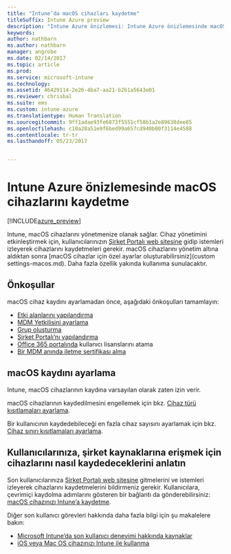 ```yaml
---
title: "Intune’da macOS cihazları kaydetme"
titleSuffix: Intune Azure preview
description: "Intune Azure önizlemesi: Intune Azure önizlemesinde macOS cihazlarını kaydetmeyi öğrenin."
keywords: 
author: nathbarn
ms.author: nathbarn
manager: angrobe
ms.date: 02/14/2017
ms.topic: article
ms.prod: 
ms.service: microsoft-intune
ms.technology: 
ms.assetid: 46429114-2e26-4ba7-aa21-b2b1a5643e01
ms.reviewer: chrisbal
ms.suite: ems
ms.custom: intune-azure
ms.translationtype: Human Translation
ms.sourcegitcommit: 9ff1adae93fe6873f5551cf58b1a2e89638dee85
ms.openlocfilehash: c10a28a51e9f6bed99a657cd940b00f3114e4588
ms.contentlocale: tr-tr
ms.lasthandoff: 05/23/2017


---
```


# <a name="enroll-macos-devices-in-intune-azure-preview"></a>Intune Azure önizlemesinde macOS cihazlarını kaydetme

[!INCLUDE[azure_preview](./includes/azure_preview.md)]

Intune, macOS cihazlarını yönetmenize olanak sağlar. Cihaz yönetimini etkinleştirmek için, kullanıcılarınızın [Şirket Portalı web sitesine](http://portal.manage.microsoft.com) gidip istemleri izleyerek cihazlarını kaydetmeleri gerekir. macOS cihazlarını yönetim altına aldıktan sonra [macOS cihazlar için özel ayarlar oluşturabilirsiniz](custom settings-macos.md). Daha fazla özellik yakında kullanıma sunulacaktır.

## <a name="prerequisites"></a>Önkoşullar

macOS cihaz kaydını ayarlamadan önce, aşağıdaki önkoşulları tamamlayın:

- [Etki alanlarını yapılandırma](https://docs.microsoft.com/intune-classic/get-started/start-with-a-paid-subscription-to-microsoft-intune-step-2)
- [MDM Yetkilisini ayarlama](mdm-authority-set.md)
- [Grup oluşturma](https://docs.microsoft.com/intune-classic/get-started/start-with-a-paid-subscription-to-microsoft-intune-step-5)
- [Şirket Portalı’nı yapılandırma](company-portal-app.md)
- [Office 365 portalında](http://go.microsoft.com/fwlink/p/?LinkId=698854) kullanıcı lisanslarını atama
- [Bir MDM anında iletme sertifikası alma](apple-mdm-push-certificate-get.md)

## <a name="set-up-macos-enrollment"></a>macOS kaydını ayarlama

Intune, macOS cihazlarının kaydına varsayılan olarak zaten izin verir.

macOS cihazlarının kaydedilmesini engellemek için bkz. [Cihaz türü kısıtlamaları ayarlama](enrollment-restrictions-set.md#set-device-type-restrictions).

Bir kullanıcının kaydedebileceği en fazla cihaz sayısını ayarlamak için bkz. [Cihaz sınırı kısıtlamaları ayarlama](enrollment-restrictions-set.md#set-device-limit-restrictions).

## <a name="tell-your-users-how-to-enroll-their-devices-to-access-company-resources"></a>Kullanıcılarınıza, şirket kaynaklarına erişmek için cihazlarını nasıl kaydedeceklerini anlatın

Son kullanıcılarınıza [Şirket Portalı web sitesine](http://portal.manage.microsoft.com) gitmelerini ve istemleri izleyerek cihazlarını kaydetmelerini bildirmeniz gerekir. Kullanıcılara, çevrimiçi kaydolma adımlarını gösteren bir bağlantı da gönderebilirsiniz: [macOS cihazınızı Intune’a kaydetme](https://docs.microsoft.com/intune-user-help/enroll-your-device-in-intune-macos).

Diğer son kullanıcı görevleri hakkında daha fazla bilgi için şu makalelere bakın:

- [Microsoft Intune’da son kullanıcı deneyimi hakkında kaynaklar](https://docs.microsoft.com/intune-classic/deploy-use/how-to-educate-your-end-users-about-microsoft-intune)
- [iOS veya Mac OS cihazınızı Intune ile kullanma](https://docs.microsoft.com/intune-user-help/using-your-ios-or-mac-os-x-device-with-intune)

